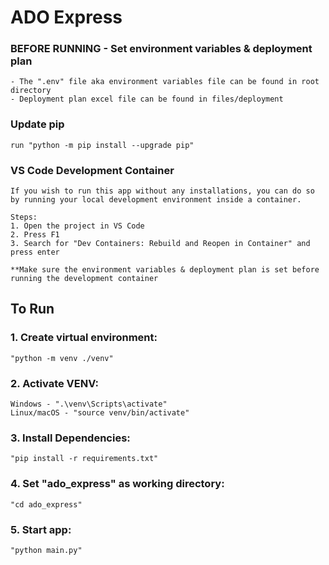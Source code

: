 # ADO Express

### BEFORE RUNNING - Set environment variables & deployment plan
    - The ".env" file aka environment variables file can be found in root directory
    - Deployment plan excel file can be found in files/deployment
### Update pip
    run "python -m pip install --upgrade pip"
### VS Code Development Container
    If you wish to run this app without any installations, you can do so by running your local development environment inside a container. 

    Steps:
    1. Open the project in VS Code
    2. Press F1
    3. Search for "Dev Containers: Rebuild and Reopen in Container" and press enter

    **Make sure the environment variables & deployment plan is set before running the development container
## To Run
### 1. Create virtual environment: 
    "python -m venv ./venv"
### 2. Activate VENV:
    Windows - ".\venv\Scripts\activate"
    Linux/macOS - "source venv/bin/activate"
### 3. Install Dependencies:
    "pip install -r requirements.txt"
### 4. Set "ado_express" as working directory:
    "cd ado_express"
### 5. Start app:
    "python main.py"
